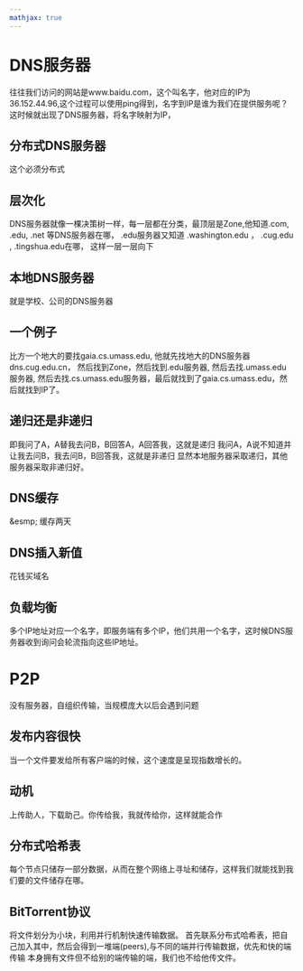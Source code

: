 ```yaml
---
mathjax: true
---
```


# DNS服务器
 往往我们访问的网站是www.baidu.com，这个叫名字，他对应的IP为36.152.44.96,这个过程可以使用ping得到，名字到IP是谁为我们在提供服务呢？这时候就出现了DNS服务器，将名字映射为IP，

## 分布式DNS服务器
 这个必须分布式

## 层次化
 DNS服务器就像一棵决策树一样，每一层都在分类，最顶层是Zone,他知道.com, .edu, .net 等DNS服务器在哪， .edu服务器又知道 .washington.edu ， .cug.edu , .tingshua.edu在哪， 这样一层一层向下

<!---more-->

## 本地DNS服务器
 就是学校、公司的DNS服务器

## 一个例子
 比方一个地大的要找gaia.cs.umass.edu, 他就先找地大的DNS服务器dns.cug.edu.cn， 然后找到Zone，然后找到.edu服务器, 然后去找.umass.edu服务器, 然后去找.cs.umass.edu服务器，最后就找到了gaia.cs.umass.edu，然后就找到IP了。

## 递归还是非递归
 即我问了A，A替我去问B，B回答A，A回答我，这就是递归
 我问A，A说不知道并让我去问B，我去问B，B回答我，这就是非递归
 显然本地服务器采取递归，其他服务器采取非递归好。

## DNS缓存
&esmp; 缓存两天

## DNS插入新值
 花钱买域名

## 负载均衡
 多个IP地址对应一个名字，即服务端有多个IP，他们共用一个名字，这时候DNS服务器收到询问会轮流指向这些IP地址。

# P2P
 没有服务器，自组织传输，当规模庞大以后会遇到问题

## 发布内容很快
 当一个文件要发给所有客户端的时候，这个速度是呈现指数增长的。

## 动机
 上传助人，下载助己。你传给我，我就传给你，这样就能合作

## 分布式哈希表
 每个节点只储存一部分数据，从而在整个网络上寻址和储存，这样我们就能找到我们要的文件储存在哪。

## BitTorrent协议
 将文件划分为小块，利用并行机制快速传输数据。
 首先联系分布式哈希表，把自己加入其中，然后会得到一堆端(peers),与不同的端并行传输数据，优先和快的端传输
 本身拥有文件但不给别的端传输的端，我们也不给他传文件。